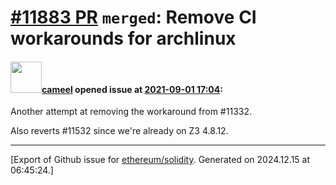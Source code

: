 # [\#11883 PR](https://github.com/ethereum/solidity/pull/11883) `merged`: Remove CI workarounds for archlinux

#### <img src="https://avatars.githubusercontent.com/u/137030?v=4" width="50">[cameel](https://github.com/cameel) opened issue at [2021-09-01 17:04](https://github.com/ethereum/solidity/pull/11883):

Another attempt at removing the workaround from #11332.

Also reverts #11532 since we're already on Z3 4.8.12.




-------------------------------------------------------------------------------



[Export of Github issue for [ethereum/solidity](https://github.com/ethereum/solidity). Generated on 2024.12.15 at 06:45:24.]
